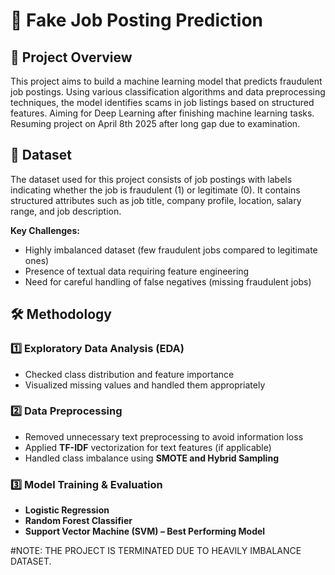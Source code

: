 # 🚀 Fake Job Posting Prediction

## 📌 Project Overview
This project aims to build a machine learning model that predicts fraudulent job postings. Using various classification algorithms and data preprocessing techniques, the model identifies scams in job listings based on structured features. Aiming for Deep Learning after finishing machine learning tasks. Resuming project on April 8th 2025 after long gap due to examination.

## 📂 Dataset
The dataset used for this project consists of job postings with labels indicating whether the job is fraudulent (1) or legitimate (0). It contains structured attributes such as job title, company profile, location, salary range, and job description. 

**Key Challenges:**
- Highly imbalanced dataset (few fraudulent jobs compared to legitimate ones)
- Presence of textual data requiring feature engineering
- Need for careful handling of false negatives (missing fraudulent jobs)

## 🛠️ Methodology
### 1️⃣ **Exploratory Data Analysis (EDA)**
- Checked class distribution and feature importance
- Visualized missing values and handled them appropriately

### 2️⃣ **Data Preprocessing**
- Removed unnecessary text preprocessing to avoid information loss
- Applied **TF-IDF** vectorization for text features (if applicable)
- Handled class imbalance using **SMOTE and Hybrid Sampling**

### 3️⃣ **Model Training & Evaluation**
- **Logistic Regression**
- **Random Forest Classifier**
- **Support Vector Machine (SVM) – Best Performing Model**


#NOTE: THE PROJECT IS TERMINATED DUE TO HEAVILY IMBALANCE DATASET.
